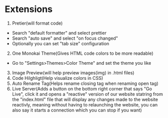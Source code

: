 # Extensions

1. Pretier(will format code)

- Search "default formatter" and select prettier
- Search "auto save" and select "on focus changed"
- Optionally you can set "tab size" configuration

2. One Monokai Theme(Gives HTML code colors to be more readable)

- Go to "Settings>Themes>Color Theme" and set the theme you like

3. Image Preview(will help preview images(img) in .html files)
4. Code Hilghligt(Help visualize colors in CSS)
5. Auto Rename Tag(Helps rename closing tag when renaming open tag)
6. Live Server(Adds a button on the bottom right corner that says "Go Live", click it and opens a "reactive" version of our website statring from the "index.html" file that will display any changes made to the website reactivly, meaning without having to relaunching the website, you can also say it starts a connection which you can stop if you want)
